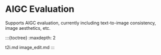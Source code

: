 # AIGC Evaluation

Supports AIGC evaluation, currently including text-to-image consistency, image aesthetics, etc.

:::{toctree}
:maxdepth: 2

t2i.md
image_edit.md
:::
